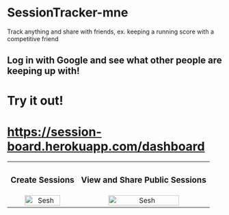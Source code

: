 # SessionTracker-mne
Track anything and share with friends, ex. keeping a running score with a competitive friend 

## Log in with Google and see what other people are keeping up with!
# Try it out!
# https://session-board.herokuapp.com/dashboard

<div align="center">
  <table>
    <tbody>
      <tr>
          <th align="center" height="15"><h3>Create Sessions</h3></th>
          <th align="center" height="15"><h3>View and Share Public Sessions</h3></th>
      </tr>
      <tr>
        <td align="center">
          <a href="https://github.com/WabaScript/SessionTracker-mne"><img src="https://user-images.githubusercontent.com/59180399/88077254-0f6bde00-cb49-11ea-8f85-5e682eeae454.png" title="SessionsBoard" alt="Sesh" width="75%" height="75%"></a>
        </td>
        <td align="center">
          <a href="https://github.com/WabaScript/SessionTracker-mne"><img src="https://user-images.githubusercontent.com/59180399/88077248-0d098400-cb49-11ea-92f5-56fe200bb580.png" title="SessionsPublic" alt="Sesh" width="75%" height="75%"></a>
        </td>
      </tr>
    </tbody>
  </table>
</div>
